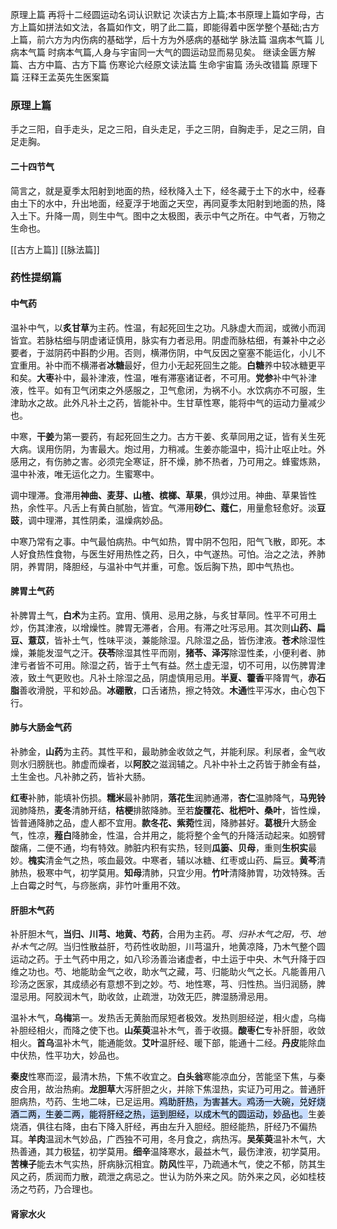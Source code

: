 原理上篇
再将十二经圆运动名词认识默记
次读古方上篇;本书原理上篇如字母，古方上篇如拼法如文法，各篇如作文，明了此二篇，即能得着中医学整个基础;古方上篇，前六方为内伤病的基础学，后十方为外感病的基础学
脉法篇
温病本气篇
儿病本气篇
时病本气篇,人身与宇宙同一大气的圆运动显而易见矣。
继读金匮方解篇、古方中篇、古方下篇
伤寒论六经原文读法篇
生命宇宙篇
汤头改错篇
原理下篇
汪释王孟英先生医案篇





### 原理上篇
手之三阳，自手走头，足之三阳，自头走足，手之三阴，自胸走手，足之三阴，自足走胸。


#### 二十四节气
简言之，就是夏季太阳射到地面的热，经秋降入土下，经冬藏于土下的水中，经春由土下的水中，升出地面，经夏浮于地面之天空，再同夏季太阳射到地面的热，降入土下。升降一周，则生中气。图中之太极图，表示中气之所在。中气者，万物之生命也。


[[古方上篇]]
[[脉法篇]]

### 药性提纲篇

#### 中气药

温补中气，以**炙甘草**为主药。性温，有起死回生之功。凡脉虚大而润，或微小而润皆宜。若脉枯细与阴虚诸证慎用，脉实有力者忌用。阴虚而脉枯细，有兼补中之必要者，于滋阴药中斟酌少用。否则，横滞伤阴，中气反因之窒塞不能运化，小儿不宜重用。补中而不横滞者**冰糖**最好，但力小无起死回生之能。**白糖**养中较冰糖更平和矣。**大枣**补中，最补津液，性温，唯有滞塞诸证者，不可用。**党参**补中气补津液，性平。如有卫气闭束之外感服之，卫气愈闭，为祸不小。水饮病亦不可服，生津助水之故。此外凡补土之药，皆能补中。生甘草性寒，能将中气的运动力量减少也。

中寒，**干姜**为第一要药，有起死回生之力。古方干姜、炙草同用之证，皆有关生死大病。误用伤阴，为害最大。炮过用，力稍减。生姜亦能温中，捣汁止呕止吐。外感用之，有伤肺之害。必须完全寒证，肝不燥，肺不热者，乃可用之。蜂蜜炼熟，温中补液，唯无运化之力。生蜜寒中。

调中理滞。食滞用**神曲、麦芽、山楂、槟榔、草果**，俱炒过用。神曲、草果皆性热，余性平。凡舌上有黄白腻胎，皆宜。气滞用**砂仁、蔻仁**，用量愈轻愈好。淡**豆豉**，调中理滞，其性阴柔，温燥病妙品。

中寒乃常有之事。中气最怕病热。中气如热，胃中阴不包阳，阳气飞散，即死。本人好食热性食物，与医生好用热性之药，日久，中气遂热。可怕。治之之法，养肺阴，养胃阴，降胆经，与温补中气并重，可愈。饭后胸下热，即中气热也。


#### 脾胃土气药

补脾胃土气，**白术**为主药。宜用、慎用、忌用之脉，与炙甘草同。性平不可用土炒，伤其津液，以增燥性。脾胃无滞者，合用。有滞之吐泻忌用。其次则**山药、扁豆、薏苡**，皆补土气，性味平淡，兼能除湿。凡除湿之品，皆伤津液。**苍术**除湿性燥，兼能发湿气之汗。**茯苓**除湿其性平而刚，**猪苓、泽泻**除湿性柔，小便利者、肺津亏者皆不可用。除湿之药，皆于土气有益。然土虚无湿，切不可用，以伤脾胃津液，致土气更败也。凡补土除湿之品，阴虚慎用忌用。**半夏、藿香**平降胃气，**赤石脂**善收滑脱，平和妙品。**冰硼散**，口舌诸热，擦之特效。**木通**性平泻水，由心包下行。



#### 肺与大肠金气药



补肺金，**山药**为主药。其性平和，最助肺金收敛之气，并能利尿。利尿者，金气收则水归膀胱也。肺虚而燥者，以**阿胶**之滋润辅之。凡补中补土之药皆于肺金有益，土生金也。凡补肺之药，皆补大肠。

**红枣**补肺，能填补伤损。**糯米**最补肺阴，**落花生**润肺通滞，**杏仁**温肺降气，**马兜铃**润肺降热，**麦冬**清肺开结，**桔梗**排脓降肺。至若**旋覆花、枇杷叶、桑叶**，皆性燥，皆普通降肺之品，虚人都不宜用。**款冬花、紫菀**性润，降肺甚好。**葛根**升大肠金气，性凉，**薤白**降肺金，性温，合并用之，能将整个金气的升降活动起来。如膀臂酸痛，二便不通，均有特效。肺脏内积有实热，轻则**瓜篓、贝母**，重则**生枳实**最妙。**槐实**清金气之热，咳血最效。中寒者，辅以冰糖、红枣或山药、扁豆。**黄芩**清肺热，极寒中气，初学莫用。**知母**清肺，只宜少用。**竹叶**清降肺胃，功效特殊。舌上白霉之时气，与痧胀病，非竹叶重用不效。


#### 肝胆木气药

补肝胆木气，**当归、川芎、地黄、芍药**，合用为主药。_芎、归补木气之阳，芍、地补木气之阴_。当归性散益肝，芍药性收助胆，川芎温升，地黄凉降，乃木气整个圆运动之药。于土气药中用之，如八珍汤善治诸虚者，中土运于中央、木气升降于四维之功也。芍、地能助金气之收，助水气之藏，芎、归能助火气之长。凡能善用八珍汤之医家，其成绩必有意想不到之妙。芍、地性寒，芎、归性热。当归润肠，脾湿忌用。阿胶润木气，助收敛，止疏泄，功效无匹，脾湿肠滑忌用。

温补木气，**乌梅**第一。发热舌无黄胎而尿短者极效。发热则胆经逆，相火虚，乌梅补胆经相火，而降之使下也。**山茱萸**温补木气，善于收摄。**酸枣仁**专补肝胆，收敛相火。**首乌**温补木气，能通能敛。**艾叶**温肝经、暖下部，能通十二经。**丹皮**能除血中伏热，性平功大，妙品也。

**秦皮**性寒而涩，最清木热，下焦不收宜之。**白头翁**寒能凉血分，苦能坚下焦，与秦皮合用，故治热痢。**龙胆草**大泻肝胆之火，并除下焦湿热，实证乃可用之。普通肝胆病热，芍药、生地二味，已足运用。<mark style="background: #ADCCFFA6;">鸡助肝热，为害甚大。鸡汤一大碗，兑好烧酒二两，生姜二两，能将肝经之热，运到胆经，以成木气的圆运动，妙品也。</mark>生姜烧酒，俱往右降，由右下降入肝经，再由左升入胆经。胆经能热，肝经乃不偏热耳。**羊肉**温润木气妙品，广西独不可用，冬月食之，病热泻。**吴茱萸**温补木气，大热善通，其力极猛，初学莫用。**细辛**温降寒水，最益木气，最伤津液，初学莫用。**苦楝子**能去木气实热，肝病脉沉相宜。**防风**性平，乃疏通木气，使之不郁，防其生风之药，质润而力散，疏泄之病忌之。世认为防外来之风。防外来之风，必如桂枝汤之芍药，乃合理也。


#### 肾家水火












